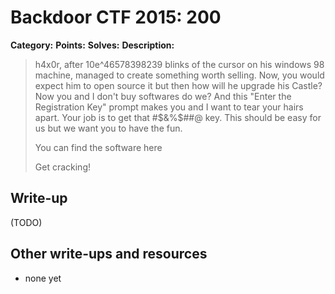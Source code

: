 # Backdoor CTF 2015: 200
**Category:** 
**Points:** 
**Solves:** 
**Description:** 

> h4x0r, after 10e^46578398239 blinks of the cursor on his windows 98 machine, managed to create something worth selling.
> Now, you would expect him to open source it but then how will he upgrade his Castle? Now you and I don't buy softwares do we? 
> And this "Enter the Registration Key" prompt makes you and I want to tear your hairs apart. 
> Your job is to get that #$&%$##@ key. This should be easy for us but we want you to
> have the fun. 
> 
> 
> You can find the software here
> 
> 
> Get cracking!

## Write-up

(TODO)

## Other write-ups and resources

* none yet